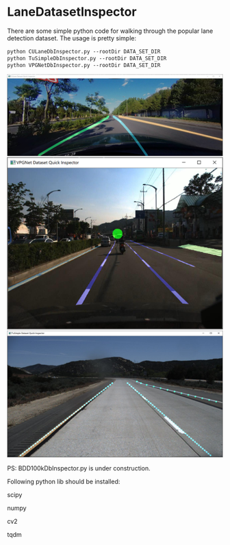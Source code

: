 # LaneDatasetInspector
There are some simple python code for walking through the popular lane detection dataset. The usage is pretty simple:

```
python CULaneDbInspector.py --rootDir DATA_SET_DIR
python TuSimpleDbInspector.py --rootDir DATA_SET_DIR 
python VPGNetDbInspector.py --rootDir DATA_SET_DIR
```

![1](screenshot/1.PNG)
![2](screenshot/2.PNG)
![3](screenshot/3.PNG)

PS: BDD100kDbInspector.py is under construction.

Following python lib should be installed:

scipy

numpy

cv2

tqdm


